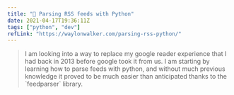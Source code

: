 ```yaml
---
title: "🐍 Parsing RSS feeds with Python"
date: 2021-04-17T19:36:11Z
tags: ["python", "dev"]
refLink: "https://waylonwalker.com/parsing-rss-python/"
---
```



<blockquote>I am looking into a way to replace my google reader experience that I had back in 2013 before google took it from us. I am starting by learning how to parse feeds with python, and without much previous knowledge it proved to be much easier than anticipated thanks to the `feedparser` library.</blockquote>